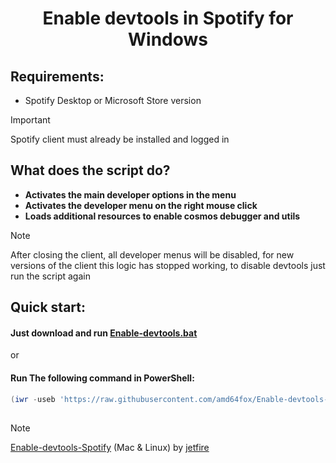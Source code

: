 <center>
    <h1 align="center">Enable devtools in Spotify for Windows</h1>
</center>

<h2>Requirements:</h2>

- Spotify Desktop or Microsoft Store version

> [!IMPORTANT] 
 Spotify client must already be installed and logged in

<h2>What does the script do?</h2>

- <strong>Activates the main developer options in the menu</strong>
- <strong>Activates the developer menu on the right mouse click</strong>
- <strong>Loads additional resources to enable cosmos debugger and utils</strong>

> [!NOTE]
After closing the client, all developer menus will be disabled, for new versions of the client this logic has stopped working, to disable devtools just run the script again

<h2>Quick start:</h2>


#### Just download and run [Enable-devtools.bat](https://raw.githack.com/amd64fox/Enable-devtools-Spotify/main/Enable-devtools.bat)

or

#### Run The following command in PowerShell:

```ps1
(iwr -useb 'https://raw.githubusercontent.com/amd64fox/Enable-devtools-Spotify/main/Enable-devtools.ps1').Content | iex
```

<h2></h2>

> [!NOTE] 
[Enable-devtools-Spotify](https://gist.github.com/jetfir3/d66f491d0683e2bdbdf9f60068e9984b) (Mac & Linux) by [jetfire](https://github.com/jetfir3)
